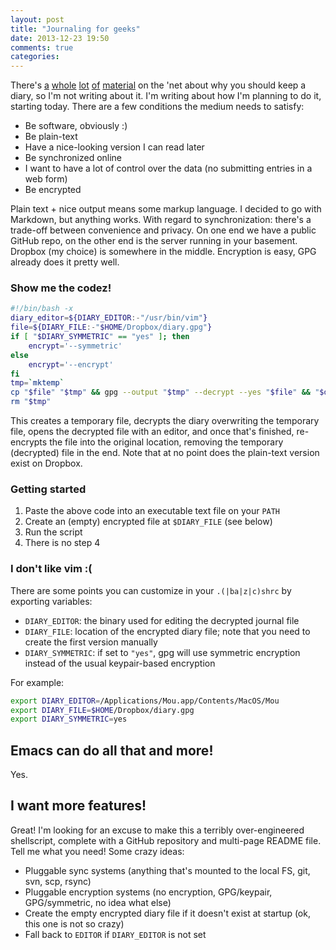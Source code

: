 ```yaml
---
layout: post
title: "Journaling for geeks"
date: 2013-12-23 19:50
comments: true
categories: 
---
```

There's [a](http://lifehacker.com/5816473/keep-a-work-diary-to-minimize-mistakes-and-document-successes) [whole](http://www.lifehack.org/articles/lifehack/journal-writing-5-smart-reasons-why-you-should-start-doing-today.html) [lot](http://www.myrkothum.com/the-benefits-of-writing-a-personal-journal/) [of](http://evolveandexpress.com/top-10-reasons-for-writing-a-diary/) [material](http://lifehacker.com/5877106/keep-a-journal-of-awesomeness-to-boost-your-self-esteem) on the 'net about why you should keep a diary, so I'm not writing about it. I'm writing about how I'm planning to do it, starting today. There are a few conditions the medium needs to satisfy:

 * Be software, obviously :)
 * Be plain-text
 * Have a nice-looking version I can read later
 * Be synchronized online
 * I want to have a lot of control over the data (no submitting entries in a web form)
 * Be encrypted
 
Plain text + nice output means some markup language. I decided to go with Markdown, but anything works. With regard to synchronization: there's a trade-off between convenience and privacy. On one end we have a public GitHub repo, on the other end is the server running in your basement. Dropbox (my choice) is somewhere in the middle. Encryption is easy, GPG already does it pretty well.

### Show me the codez!

```bash
#!/bin/bash -x
diary_editor=${DIARY_EDITOR:-"/usr/bin/vim"}
file=${DIARY_FILE:-"$HOME/Dropbox/diary.gpg"}
if [ "$DIARY_SYMMETRIC" == "yes" ]; then
	encrypt='--symmetric'
else
	encrypt='--encrypt'
fi
tmp=`mktemp`
cp "$file" "$tmp" && gpg --output "$tmp" --decrypt --yes "$file" && "$diary_editor" "$tmp" && gpg --output "$file" $encrypt --yes "$tmp"
rm "$tmp"
```

This creates a temporary file, decrypts the diary overwriting the temporary file, opens the decrypted file with an editor, and once that's finished, re-encrypts the file into the original location, removing the temporary (decrypted) file in the end. Note that at no point does the plain-text version exist on Dropbox.

### Getting started
1. Paste the above code into an executable text file on your `PATH`
2. Create an (empty) encrypted file at `$DIARY_FILE` (see below)
3. Run the script
4. There is no step 4

### I don't like vim :(

There are some points you can customize in your `.(|ba|z|c)shrc` by exporting variables:

 * `DIARY_EDITOR`: the binary used for editing the decrypted journal file
 * `DIARY_FILE`: location of the encrypted diary file; note that you need to create the first version manually
 * `DIARY_SYMMETRIC`: if set to `"yes"`, gpg will use symmetric encryption instead of the usual keypair-based encryption
 
For example:

```bash
export DIARY_EDITOR=/Applications/Mou.app/Contents/MacOS/Mou
export DIARY_FILE=$HOME/Dropbox/diary.gpg
export DIARY_SYMMETRIC=yes
```
 
## Emacs can do all that and more!
Yes.

## I want more features!
Great! I'm looking for an excuse to make this a terribly over-engineered shellscript, complete with a GitHub repository and multi-page README file. Tell me what you need! Some crazy ideas:

* Pluggable sync systems (anything that's mounted to the local FS, git, svn, scp, rsync)
* Pluggable encryption systems (no encryption, GPG/keypair, GPG/symmetric, no idea what else)
* Create the empty encrypted diary file if it doesn't exist at startup (ok, this one is not so crazy)
* Fall back to `EDITOR` if `DIARY_EDITOR` is not set